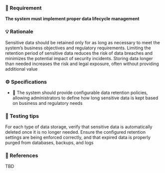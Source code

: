 ### 📌 Requirement
**The system must implement proper data lifecycle management**


### 💡 Rationale 
Sensitive data should be retained only for as long as necessary to meet the system’s business objectives and regulatory requirements. Limiting the retention period of sensitive data reduces the risk of data breaches and minimizes the potential impact of security incidents. Storing data longer than needed increases the risk and legal exposure, often without providing additional value


### ⚙️ Specifications 

- 📘 The system should provide configurable data retention policies, allowing administrators to define how long sensitive data is kept based on business and regulatory needs


### 🧪 Testing tips 

For each type of data storage, verify that sensitive data is automatically deleted once it is no longer needed. Ensure the configured retention settings are being enforced correctly, and that expired data is properly purged from databases, backups, and logs


### 🔗 References 
TBD
